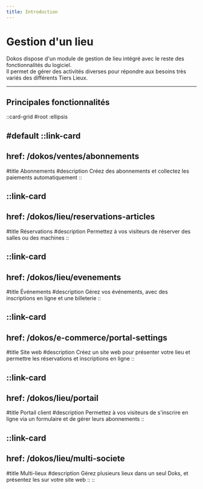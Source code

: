 ```yaml
---
title: Introduction
---
```


# Gestion d'un lieu

Dokos dispose d'un module de gestion de lieu intégré avec le reste des fonctionnalités du logiciel.  
Il permet de gérer des activités diverses pour répondre aux besoins très variés des différents Tiers Lieux.

---

## Principales fonctionnalités

::card-grid
#root
:ellipsis

#default
  ::link-card
  ---
  href: /dokos/ventes/abonnements
  ---
  #title
  Abonnements
  #description
  Créez des abonnements et collectez les paiements automatiquement
  ::

  ::link-card
  ---
  href: /dokos/lieu/reservations-articles
  ---
  #title
  Réservations
  #description
  Permettez à vos visiteurs de réserver des salles ou des machines
  ::

  ::link-card
  ---
  href: /dokos/lieu/evenements
  ---
  #title
  Événements
  #description
  Gérez vos événements, avec des inscriptions en ligne et une billeterie
  ::

  ::link-card
  ---
  href: /dokos/e-commerce/portal-settings
  ---
  #title
  Site web
  #description
  Créez un site web pour présenter votre lieu et permettre les réservations et inscriptions en ligne
  ::

  ::link-card
  ---
  href: /dokos/lieu/portail
  ---
  #title
  Portail client
  #description
  Permettez à vos visiteurs de s'inscrire en ligne via un formulaire et de gérer leurs abonnements
  ::

  ::link-card
  ---
  href: /dokos/lieu/multi-societe
  ---
  #title
  Multi-lieux
  #description
  Gérez plusieurs lieux dans un seul Doks, et présentez les sur votre site web
  ::
::
